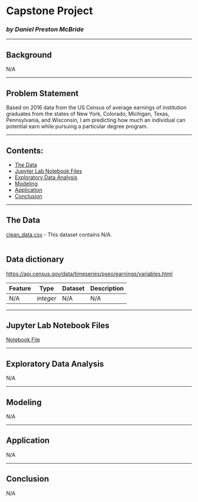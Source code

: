 # Capstone Project
### *by Daniel Preston McBride*

---

## Background

N/A

---

## Problem Statement

Based on 2016 data from the US Census of average earnings of institution graduates from the states of New York, Colorado, Michigan, Texas, Pennsylvania, and Wisconsin, I am predicting how much an individual can potential earn while pursuing a particular degree program.

---

## Contents:

- [The Data](#The-Data)
- [Jupyter Lab Notebook Files](#Jupyter-Lab-Notebook-Files)
- [Exploratory Data Analysis](#Exploratory-Data-Analysis)
- [Modeling](#Modeling)
- [Application](#Application)
- [Conclusion](#Conclusion)

---

## The Data

[clean_data.csv](data/clean_data.csv) - This dataset contains N/A.
<br><br>


**Data dictionary**
---

https://api.census.gov/data/timeseries/pseo/earnings/variables.html

|Feature|Type|Dataset|Description|
|---|---|---|---|
| N/A | *integer* | N/A | N/A


---

## Jupyter Lab Notebook Files

[Notebook File](code/data_gathering_2.ipynb)

---

## Exploratory Data Analysis

N/A

---

## Modeling

N/A

---

## Application

N/A

---

## Conclusion

N/A